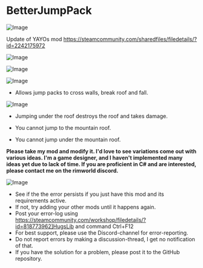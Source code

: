 # BetterJumpPack

![Image](https://i.imgur.com/WAEzk68.png)

Update of YAYOs mod
https://steamcommunity.com/sharedfiles/filedetails/?id=2242175972

![Image](https://i.imgur.com/7Gzt3Rg.png)

	
![Image](https://i.imgur.com/NOW7jU1.png)

![Image](https://imgur.com/I3WPUFI.gif)


- Allows jump packs to cross walls, break roof and fall.



![Image](https://imgur.com/33k4WYy.gif)


- Jumping under the roof destroys the roof and takes damage.



- You cannot jump to the mountain roof.
- You cannot jump under the mountain roof.




**Please take my mod and modify it.
I&apos;d love to see variations come out with various ideas.
I&apos;m a game designer, and I haven&apos;t implemented many ideas yet due to lack of time.
If you are proficient in C# and are interested, please contact me on the rimworld discord.**

![Image](https://i.imgur.com/Rs6T6cr.png)



-  See if the the error persists if you just have this mod and its requirements active.
-  If not, try adding your other mods until it happens again.
-  Post your error-log using https://steamcommunity.com/workshop/filedetails/?id=818773962]HugsLib and command Ctrl+F12
-  For best support, please use the Discord-channel for error-reporting.
-  Do not report errors by making a discussion-thread, I get no notification of that.
-  If you have the solution for a problem, please post it to the GitHub repository.



